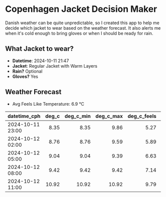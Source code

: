 
# Copenhagen Jacket Decision Maker

Danish weather can be quite unpredictable, so I created this app to help me decide which jacket to wear based on the weather forecast. 
It also alerts me when it's cold enough to bring gloves or when I should be ready for rain.

## What Jacket to wear?

- **Datetime**: 2024-10-11 21:47
- **Jacket**: Regular Jacket with Warm Layers
- **Rain?** Optional
- **Gloves?** Yes

## Weather Forecast
- Avg Feels Like Temperature: 6.9 °C

| datetime_cph     |   deg_c |   deg_c_min |   deg_c_max |   deg_c_feels | weather   | wind   | rain   |
|:-----------------|--------:|------------:|------------:|--------------:|:----------|:-------|:-------|
| 2024-10-11 23:00 |    8.35 |        8.35 |        9.86 |          5.27 | Clear     | High   | None   |
| 2024-10-12 02:00 |    8.76 |        8.76 |        9.59 |          5.89 | Clear     | High   | None   |
| 2024-10-12 05:00 |    9.04 |        9.04 |        9.39 |          6.63 | Clouds    | Low    | None   |
| 2024-10-12 08:00 |    9.42 |        9.42 |        9.42 |          7.14 | Clouds    | Low    | None   |
| 2024-10-12 11:00 |   10.92 |       10.92 |       10.92 |          9.79 | Rain      | Medium | Low    |
        